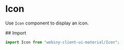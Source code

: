 # Icon

Use `Icon` component to display an icon.

## Import
```js
import Icon from "webiny-client-ui-material/Icon";
```